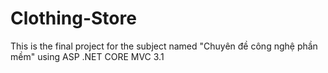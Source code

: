 # Clothing-Store
This is the final project for the subject named "Chuyên đề công nghệ phần mềm" using ASP .NET CORE MVC 3.1
